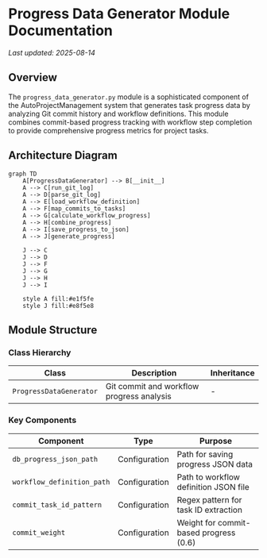 # Progress Data Generator Module Documentation

*Last updated: 2025-08-14*

## Overview

The `progress_data_generator.py` module is a sophisticated component of the AutoProjectManagement system that generates task progress data by analyzing Git commit history and workflow definitions. This module combines commit-based progress tracking with workflow step completion to provide comprehensive progress metrics for project tasks.

## Architecture Diagram

```mermaid
graph TD
    A[ProgressDataGenerator] --> B[__init__]
    A --> C[run_git_log]
    A --> D[parse_git_log]
    A --> E[load_workflow_definition]
    A --> F[map_commits_to_tasks]
    A --> G[calculate_workflow_progress]
    A --> H[combine_progress]
    A --> I[save_progress_to_json]
    A --> J[generate_progress]
    
    J --> C
    J --> D
    J --> F
    J --> G
    J --> H
    J --> I
    
    style A fill:#e1f5fe
    style J fill:#e8f5e8
```

## Module Structure

### Class Hierarchy

| Class | Description | Inheritance |
|-------|-------------|-------------|
| `ProgressDataGenerator` | Git commit and workflow progress analysis | - |

### Key Components

| Component | Type | Purpose |
|-----------|------|---------|
| `db_progress_json_path` | Configuration | Path for saving progress JSON data |
| `workflow_definition_path` | Configuration | Path to workflow definition JSON file |
| `commit_task_id_pattern` | Configuration | Regex pattern for task ID extraction |
| `commit_weight` | Configuration | Weight for commit-based progress (0.6) |
